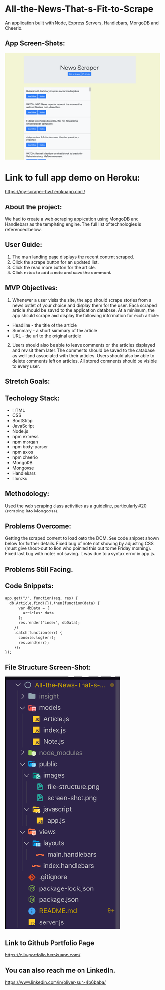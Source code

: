# All-the-News-That-s-Fit-to-Scrape

An application built with Node, Express Servers, Handlebars, MongoDB and Cheerio.

## App Screen-Shots:
![](public/images/screen-shot.png)

# Link to full app demo on Heroku:
https://my-scraper-hw.herokuapp.com/

## About the project:
We had to create a web-scraping application using MongoDB and Handlebars as the templating engine. The full list of technologies is referenced below.

## User Guide:
1. The main landing page displays the recent content scraped. 
2. Click the scrape button for an updated list. 
3. Click the read more button for the article.
4. Click notes to add a note and save the comment.

## MVP Objectives:

1. Whenever a user visits the site, the app should scrape stories from a news outlet of your choice and display them for the user. Each scraped article should be saved to the application database. At a minimum, the app should scrape and display the following information for each article:

  * Headline - the title of the article
  * Summary - a short summary of the article
  * URL - the url to the original article

2. Users should also be able to leave comments on the articles displayed and revisit them later. The comments should be saved to the database as well and associated with their articles. Users should also be able to delete comments left on articles. All stored comments should be visible to every user.

## Stretch Goals:

  
## Techology Stack:
  * HTML
  * CSS
  * BootStrap
  * JavaScript
  * Node.js
  * npm express
  * npm morgan
  * npm body-parser
  * npm axios
  * npm cheerio
  * MongoDB
  * Mongoose
  * Handlebars
  * Heroku


## Methodology:

Used the web scraping class activities as a guideline, particularly #20 (scraping into Mongoose).

## Problems Overcome:

Getting the scraped content to load onto the DOM. See code snippet shown below for further details. Fixed bug of note not showing by adjusting CSS (must give shout-out to Ron who pointed this out to me Friday morning). Fixed last bug with notes not saving. It was due to a syntax error in app.js.

## Problems Still Facing.

## Code Snippets:
```
app.get("/", function(req, res) {
  db.Article.find({}).then(function(data) {
      var dbData = {
        articles: data
      };
      res.render("index", dbData);
    })
    .catch(function(err) {
      console.log(err);
      res.send(err);
    });
});
```

## File Structure Screen-Shot:
![](public/images/file-structure.png)


## Link to Github Portfolio Page
https://olis-portfolio.herokuapp.com/

## You can also reach me on LinkedIn.
https://www.linkedin.com/in/oliver-sun-4b6baba/

